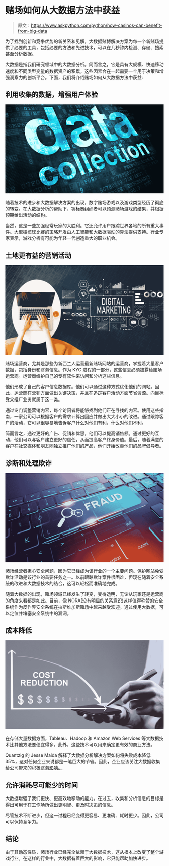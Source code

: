 # 赌场如何从大数据方法中获益

> 原文：<https://www.askpython.com/python/how-casinos-can-benefit-from-big-data>

为了找到创新和竞争优势的新关系和见解，大数据赌博解决方案为每一个新赌场提供了必要的工具，包括必要的方法和先进技术，可以在几秒钟内检测、存储、搜索甚至分析数据。

大数据是指我们研究领域中的大数据分析。简而言之，它是具有大规模、快速移动速度和不同类型变量的数据资产的积累，这些因素合在一起需要一个用于决策和增强洞察力的创新平台。下面，我们将介绍赌场如何从大数据方法中获益:

## 利用收集的数据，增强用户体验

![Data Collection](img/c263572da9dd69a9c05355ee6caba6f8.png)

随着技术的进步和大数据解决方案的出现，数字赌场游戏以及游戏类型经历了彻底的转变。在大数据分析的帮助下，锦标赛组织者可以预测赌场游戏的结果，并根据预期给出活动的结构。

当然，这是一些加强经常玩家的大胜利。它还允许用户跟踪世界各地的所有重大事件。大型橄榄球比赛的策略开发由人工智能和大数据驱动的算法提供支持。行业专家表示，游戏分析有可能为年轻一代创造重大的职业机会。

## 土地更有益的营销活动

![Marketing Campaigns](img/dacbf90e546f46645612acb441e90bca.png)

赌场运营商，尤其是那些为新西兰人运营最新赌场网站的运营商，掌握着大量客户数据，包括身份和财务信息。作为 KYC 进程的一部分，这些信息必须披露给赌场运营商。运营商维护自己的专有软件来访问和分析这些信息。

他们形成了自己的客户信息数据库。他们可以通过这种方式优化他们的网站。因此，运营商在营销方面做出关键决策，并且在追踪客户活动方面节省资源。向目标受众推广业务就属于这一类。

通过专门调整营销内容，每个访问者将能够找到他们正在寻找的内容。使用这些指南，一家公司可以根据客户的需求计算出回应并做出大大小小的改进。通过跟踪客户的活动，它可以很容易地告诉客户什么对他们有利，什么对他们不利。

简而言之，通过更好的广告、促销和优惠，他们可以提高销售额。通过更好的互动，他们可以与客户建立更好的信任，从而提高客户终身价值。最后，随着满意的客户在社交媒体和朋友圈独立推广他们的产品，他们开始改善他们的品牌倡导者。

## 诊断和处理欺诈

![Fraud](img/24a5bf357c615b54581002282e6fb586.png)

赌场经营者担心安全问题，因为它已经成为该行业的一个主要问题。保护网站免受欺诈活动是该行业的首要任务之一。以前跟踪欺诈案件很困难，但现在随着安全系统的改进和大数据技术的结合，这可以轻松而准确地完成。

随着大数据的出现，赌场领域已经发生了转变，变得透明，无论从玩家还是运营商的角度来看都是如此。目前，像 NORA(没有明显的关系意识)这样值得称赞的安全系统作为反作弊安全系统在拉斯维加斯赌场中越来越受欢迎。通过使用大数据，可以定位并堵塞安全系统中的漏洞。

## 成本降低

![Cost Reduction](img/318bdf3d5334d483898b990755a18951.png)

在存储大量数据方面，Tableau、Hadoop 和 Amazon Web Services 等大数据技术比其他方法要便宜得多。此外，这些技术可以用来确定更有效的商业方法。

Quantzig 的 Jesse Maida 解释了大数据分析解决方案如何将失败成本降低 35%，这对任何企业来说都是一笔巨大的节省。因此，企业应该关注大数据收集给公司带来的积极[财务影响。](https://signalscv.com/2021/03/what-profits-could-data-science-bring-to-casinos/)

## 允许消耗尽可能少的时间

大数据增强了我们更快、更高效地移动的能力。在过去，收集和分析信息的目标是得出可用于在工作场所做出更明智、更及时决策的信息。

尽管技术不断进步，但这一过程已经变得更容易、更准确、耗时更少。因此，公司可以保持竞争力。

## 结论

由于其动态性质，赌场行业已经完全依赖于大数据技术，这从根本上改变了整个游戏行业。在这样的行业中，大数据有着巨大的影响，它只能帮助加快进步。
